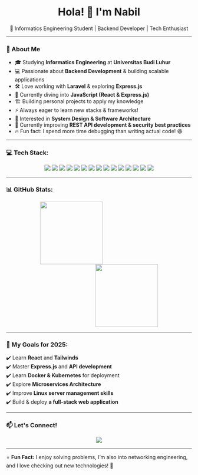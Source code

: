 <h1 align="center">Hola! 👋 I'm Nabil</h1>
<p align="center">
  🚀 Informatics Engineering Student | Backend Developer | Tech Enthusiast
</p>

---

### 🚀 About Me
- 🎓 Studying **Informatics Engineering** at **Universitas Budi Luhur**
- 💻 Passionate about **Backend Development** & building scalable applications
- 🛠 Love working with **Laravel** & exploring **Express.js**
- 🌱 Currently diving into **JavaScript (React & Express.js)**
- 🏗️ Building personal projects to apply my knowledge  
- ⚡ Always eager to learn new stacks & frameworks!
- 📖 Interested in **System Design & Software Architecture**
- 🎯 Currently improving **REST API development & security best practices**
- 🔥 Fun fact: I spend more time debugging than writing actual code! 😆

---

### 💻 Tech Stack:
<p align="center">
  <img src="https://img.shields.io/badge/HTML5-E34F26?style=for-the-badge&logo=html5&logoColor=white" />
  <img src="https://img.shields.io/badge/CSS3-1572B6?style=for-the-badge&logo=css3&logoColor=white" />
  <img src="https://img.shields.io/badge/JavaScript-F7DF1E?style=for-the-badge&logo=javascript&logoColor=black" />
  <img src="https://img.shields.io/badge/PHP-777BB4?style=for-the-badge&logo=php&logoColor=white" />
  <img src="https://img.shields.io/badge/Laravel-FF2D20?style=for-the-badge&logo=laravel&logoColor=white" />
  <img src="https://img.shields.io/badge/MySQL-4479A1?style=for-the-badge&logo=mysql&logoColor=white" />
  <img src="https://img.shields.io/badge/Node.js-339933?style=for-the-badge&logo=node.js&logoColor=white" />
  <img src="https://img.shields.io/badge/Express.js-000000?style=for-the-badge&logo=express&logoColor=white" />
  <img src="https://img.shields.io/badge/React-61DAFB?style=for-the-badge&logo=react&logoColor=black" />
  <img src="https://img.shields.io/badge/Bootstrap-7952B3?style=for-the-badge&logo=bootstrap&logoColor=white" />
  <img src="https://img.shields.io/badge/Git-F05032?style=for-the-badge&logo=git&logoColor=white" />
  <img src="https://img.shields.io/badge/Postman-FF6C37?style=for-the-badge&logo=postman&logoColor=white" />
  <img src="https://img.shields.io/badge/Linux-FCC624?style=for-the-badge&logo=linux&logoColor=black" />
  <img src="https://img.shields.io/badge/Debian-A81D33?style=for-the-badge&logo=debian&logoColor=white" />
  <img src="https://img.shields.io/badge/Ubuntu-E95420?style=for-the-badge&logo=ubuntu&logoColor=white" />
</p>

---
### 📊 GitHub Stats:
<p align="center">
  <img src="https://github-readme-stats.vercel.app/api/top-langs/?username=MrLuluCat&layout=compact&theme=radical" height="170" style="padding-right: 150px;"/>
  <img src="https://github-readme-stats.vercel.app/api?username=MrLuluCat&show_icons=true&theme=radical" height="170" style="padding-left: 150px;"/>
</p>

---

### 🎯 My Goals for 2025:
✔️ Learn **React** and **Tailwinds**  
✔️ Master **Express.js** and **API development**  
✔️ Learn **Docker & Kubernetes** for deployment  
✔️ Explore **Microservices Architecture**  
✔️ Improve **Linux server management skills**  
✔️ Build & deploy **a full-stack web application**  

---

### 📫 Let's Connect!
<p align="center">
  <a href="https://www.linkedin.com/in/nabilasf/"><img src="https://img.shields.io/badge/LinkedIn-0A66C2?style=for-the-badge&logo=linkedin&logoColor=white" /></a>
</p>

---

⭐ **Fun Fact:** I enjoy solving problems, I’m also into networking engineering, and I love checking out new technologies! 🚀  

